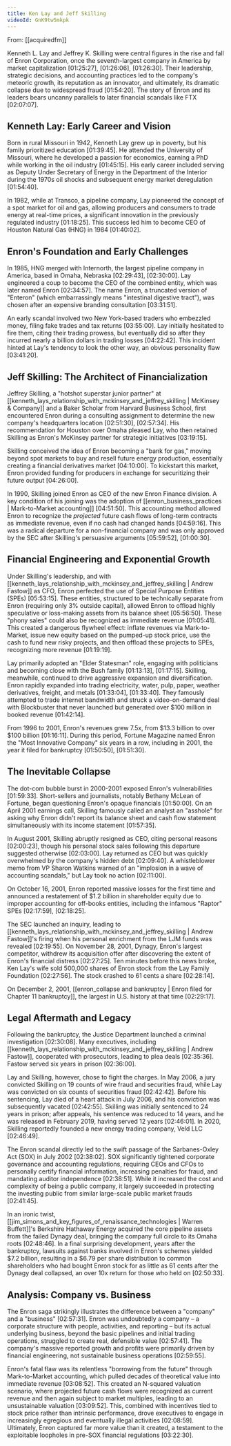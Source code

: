 ```yaml
---
title: Ken Lay and Jeff Skilling
videoId: GnK9tw5mkpk
---
```


From: [[acquiredfm]] <br/> 

Kenneth L. Lay and Jeffrey K. Skilling were central figures in the rise and fall of Enron Corporation, once the seventh-largest company in America by market capitalization <a class="yt-timestamp" data-t="01:25:27">[01:25:27]</a>, <a class="yt-timestamp" data-t="01:26:06">[01:26:06]</a>, <a class="yt-timestamp" data-t="01:26:30">[01:26:30]</a>. Their leadership, strategic decisions, and accounting practices led to the company's meteoric growth, its reputation as an innovator, and ultimately, its dramatic collapse due to widespread fraud <a class="yt-timestamp" data-t="01:54:20">[01:54:20]</a>. The story of Enron and its leaders bears uncanny parallels to later financial scandals like FTX <a class="yt-timestamp" data-t="02:07:07">[02:07:07]</a>.

## Kenneth Lay: Early Career and Vision

Born in rural Missouri in 1942, Kenneth Lay grew up in poverty, but his family prioritized education <a class="yt-timestamp" data-t="01:39:45">[01:39:45]</a>. He attended the University of Missouri, where he developed a passion for economics, earning a PhD while working in the oil industry <a class="yt-timestamp" data-t="01:45:15">[01:45:15]</a>. His early career included serving as Deputy Under Secretary of Energy in the Department of the Interior during the 1970s oil shocks and subsequent energy market deregulation <a class="yt-timestamp" data-t="01:54:40">[01:54:40]</a>.

In 1982, while at Transco, a pipeline company, Lay pioneered the concept of a spot market for oil and gas, allowing producers and consumers to trade energy at real-time prices, a significant innovation in the previously regulated industry <a class="yt-timestamp" data-t="01:18:25">[01:18:25]</a>. This success led him to become CEO of Houston Natural Gas (HNG) in 1984 <a class="yt-timestamp" data-t="01:40:02">[01:40:02]</a>.

## Enron's Foundation and Early Challenges

In 1985, HNG merged with Internorth, the largest pipeline company in America, based in Omaha, Nebraska <a class="yt-timestamp" data-t="02:29:43">[02:29:43]</a>, <a class="yt-timestamp" data-t="02:30:00">[02:30:00]</a>. Lay engineered a coup to become the CEO of the combined entity, which was later named Enron <a class="yt-timestamp" data-t="02:34:57">[02:34:57]</a>. The name Enron, a truncated version of "Enteron" (which embarrassingly means "intestinal digestive tract"), was chosen after an expensive branding consultation <a class="yt-timestamp" data-t="03:31:51">[03:31:51]</a>.

An early scandal involved two New York-based traders who embezzled money, filing fake trades and tax returns <a class="yt-timestamp" data-t="03:55:00">[03:55:00]</a>. Lay initially hesitated to fire them, citing their trading prowess, but eventually did so after they incurred nearly a billion dollars in trading losses <a class="yt-timestamp" data-t="04:22:42">[04:22:42]</a>. This incident hinted at Lay's tendency to look the other way, an obvious personality flaw <a class="yt-timestamp" data-t="03:41:20">[03:41:20]</a>.

## Jeff Skilling: The Architect of Financialization

Jeffrey Skilling, a "hotshot superstar junior partner" at [[kenneth_lays_relationship_with_mckinsey_and_jeffrey_skilling | McKinsey & Company]] and a Baker Scholar from Harvard Business School, first encountered Enron during a consulting assignment to determine the new company's headquarters location <a class="yt-timestamp" data-t="02:51:30">[02:51:30]</a>, <a class="yt-timestamp" data-t="02:57:34">[02:57:34]</a>. His recommendation for Houston over Omaha pleased Lay, who then retained Skilling as Enron's McKinsey partner for strategic initiatives <a class="yt-timestamp" data-t="03:19:15">[03:19:15]</a>.

Skilling conceived the idea of Enron becoming a "bank for gas," moving beyond spot markets to buy and resell future energy production, essentially creating a financial derivatives market <a class="yt-timestamp" data-t="04:10:00">[04:10:00]</a>. To kickstart this market, Enron provided funding for producers in exchange for securitizing their future output <a class="yt-timestamp" data-t="04:26:00">[04:26:00]</a>.

In 1990, Skilling joined Enron as CEO of the new Enron Finance division. A key condition of his joining was the adoption of [[enron_business_practices | Mark-to-Market accounting]] <a class="yt-timestamp" data-t="04:51:50">[04:51:50]</a>. This accounting method allowed Enron to recognize the *projected* future cash flows of long-term contracts as immediate revenue, even if no cash had changed hands <a class="yt-timestamp" data-t="04:59:16">[04:59:16]</a>. This was a radical departure for a non-financial company and was only approved by the SEC after Skilling's persuasive arguments <a class="yt-timestamp" data-t="05:59:52">[05:59:52]</a>, <a class="yt-timestamp" data-t="01:00:30">[01:00:30]</a>.

## Financial Engineering and Exponential Growth

Under Skilling's leadership, and with [[kenneth_lays_relationship_with_mckinsey_and_jeffrey_skilling | Andrew Fastow]] as CFO, Enron perfected the use of Special Purpose Entities (SPEs) <a class="yt-timestamp" data-t="05:53:15">[05:53:15]</a>. These entities, structured to be technically separate from Enron (requiring only 3% outside capital), allowed Enron to offload highly speculative or loss-making assets from its balance sheet <a class="yt-timestamp" data-t="05:56:50">[05:56:50]</a>. These "phony sales" could also be recognized as immediate revenue <a class="yt-timestamp" data-t="01:05:41">[01:05:41]</a>. This created a dangerous flywheel effect: inflate revenues via Mark-to-Market, issue new equity based on the pumped-up stock price, use the cash to fund new risky projects, and then offload these projects to SPEs, recognizing more revenue <a class="yt-timestamp" data-t="01:19:19">[01:19:19]</a>.

Lay primarily adopted an "Elder Statesman" role, engaging with politicians and becoming close with the Bush family <a class="yt-timestamp" data-t="01:13:13">[01:13:13]</a>, <a class="yt-timestamp" data-t="01:17:15">[01:17:15]</a>. Skilling, meanwhile, continued to drive aggressive expansion and diversification. Enron rapidly expanded into trading electricity, water, pulp, paper, weather derivatives, freight, and metals <a class="yt-timestamp" data-t="01:33:04">[01:33:04]</a>, <a class="yt-timestamp" data-t="01:33:40">[01:33:40]</a>. They famously attempted to trade internet bandwidth and struck a video-on-demand deal with Blockbuster that never launched but generated over $100 million in booked revenue <a class="yt-timestamp" data-t="01:42:14">[01:42:14]</a>.

From 1996 to 2001, Enron's revenues grew 7.5x, from $13.3 billion to over $100 billion <a class="yt-timestamp" data-t="01:16:11">[01:16:11]</a>. During this period, Fortune Magazine named Enron the "Most Innovative Company" six years in a row, including in 2001, the year it filed for bankruptcy <a class="yt-timestamp" data-t="01:50:50">[01:50:50]</a>, <a class="yt-timestamp" data-t="01:51:30">[01:51:30]</a>.

## The Inevitable Collapse

The dot-com bubble burst in 2000-2001 exposed Enron's vulnerabilities <a class="yt-timestamp" data-t="01:59:33">[01:59:33]</a>. Short-sellers and journalists, notably Bethany McLean of Fortune, began questioning Enron's opaque financials <a class="yt-timestamp" data-t="01:50:00">[01:50:00]</a>. On an April 2001 earnings call, Skilling famously called an analyst an "asshole" for asking why Enron didn't report its balance sheet and cash flow statement simultaneously with its income statement <a class="yt-timestamp" data-t="01:57:35">[01:57:35]</a>.

In August 2001, Skilling abruptly resigned as CEO, citing personal reasons <a class="yt-timestamp" data-t="02:00:23">[02:00:23]</a>, though his personal stock sales following this departure suggested otherwise <a class="yt-timestamp" data-t="02:03:00">[02:03:00]</a>. Lay returned as CEO but was quickly overwhelmed by the company's hidden debt <a class="yt-timestamp" data-t="02:09:40">[02:09:40]</a>. A whistleblower memo from VP Sharon Watkins warned of an "implosion in a wave of accounting scandals," but Lay took no action <a class="yt-timestamp" data-t="02:11:00">[02:11:00]</a>.

On October 16, 2001, Enron reported massive losses for the first time and announced a restatement of $1.2 billion in shareholder equity due to improper accounting for off-books entities, including the infamous "Raptor" SPEs <a class="yt-timestamp" data-t="02:17:59">[02:17:59]</a>, <a class="yt-timestamp" data-t="02:18:25">[02:18:25]</a>.

The SEC launched an inquiry, leading to [[kenneth_lays_relationship_with_mckinsey_and_jeffrey_skilling | Andrew Fastow]]'s firing when his personal enrichment from the LJM funds was revealed <a class="yt-timestamp" data-t="02:19:55">[02:19:55]</a>. On November 28, 2001, Dynagy, Enron's largest competitor, withdrew its acquisition offer after discovering the extent of Enron's financial distress <a class="yt-timestamp" data-t="02:27:25">[02:27:25]</a>. Ten minutes before this news broke, Ken Lay's wife sold 500,000 shares of Enron stock from the Lay Family Foundation <a class="yt-timestamp" data-t="02:27:56">[02:27:56]</a>. The stock crashed to 61 cents a share <a class="yt-timestamp" data-t="02:28:14">[02:28:14]</a>.

On December 2, 2001, [[enron_collapse and bankruptcy | Enron filed for Chapter 11 bankruptcy]], the largest in U.S. history at that time <a class="yt-timestamp" data-t="02:29:17">[02:29:17]</a>.

## Legal Aftermath and Legacy

Following the bankruptcy, the Justice Department launched a criminal investigation <a class="yt-timestamp" data-t="02:30:08">[02:30:08]</a>. Many executives, including [[kenneth_lays_relationship_with_mckinsey_and_jeffrey_skilling | Andrew Fastow]], cooperated with prosecutors, leading to plea deals <a class="yt-timestamp" data-t="02:35:36">[02:35:36]</a>. Fastow served six years in prison <a class="yt-timestamp" data-t="02:36:00">[02:36:00]</a>.

Lay and Skilling, however, chose to fight the charges. In May 2006, a jury convicted Skilling on 19 counts of wire fraud and securities fraud, while Lay was convicted on six counts of securities fraud <a class="yt-timestamp" data-t="02:42:42">[02:42:42]</a>. Before his sentencing, Lay died of a heart attack in July 2006, and his conviction was subsequently vacated <a class="yt-timestamp" data-t="02:42:55">[02:42:55]</a>. Skilling was initially sentenced to 24 years in prison; after appeals, his sentence was reduced to 14 years, and he was released in February 2019, having served 12 years <a class="yt-timestamp" data-t="02:46:01">[02:46:01]</a>. In 2020, Skilling reportedly founded a new energy trading company, Veld LLC <a class="yt-timestamp" data-t="02:46:49">[02:46:49]</a>.

The Enron scandal directly led to the swift passage of the Sarbanes-Oxley Act (SOX) in July 2002 <a class="yt-timestamp" data-t="02:38:02">[02:38:02]</a>. SOX significantly tightened corporate governance and accounting regulations, requiring CEOs and CFOs to personally certify financial information, increasing penalties for fraud, and mandating auditor independence <a class="yt-timestamp" data-t="02:38:51">[02:38:51]</a>. While it increased the cost and complexity of being a public company, it largely succeeded in protecting the investing public from similar large-scale public market frauds <a class="yt-timestamp" data-t="02:41:45">[02:41:45]</a>.

In an ironic twist, [[jim_simons_and_key_figures_of_renaissance_technologies | Warren Buffett]]'s Berkshire Hathaway Energy acquired the core pipeline assets from the failed Dynagy deal, bringing the company full circle to its Omaha roots <a class="yt-timestamp" data-t="02:48:46">[02:48:46]</a>. In a final surprising development, years after the bankruptcy, lawsuits against banks involved in Enron's schemes yielded $7.2 billion, resulting in a $6.79 per share distribution to common shareholders who had bought Enron stock for as little as 61 cents after the Dynagy deal collapsed, an over 10x return for those who held on <a class="yt-timestamp" data-t="02:50:33">[02:50:33]</a>.

## Analysis: Company vs. Business

The Enron saga strikingly illustrates the difference between a "company" and a "business" <a class="yt-timestamp" data-t="02:57:31">[02:57:31]</a>. Enron was undoubtedly a company – a corporate structure with people, activities, and reporting – but its actual underlying business, beyond the basic pipelines and initial trading operations, struggled to create real, defensible value <a class="yt-timestamp" data-t="02:57:41">[02:57:41]</a>. The company's massive reported growth and profits were primarily driven by financial engineering, not sustainable business operations <a class="yt-timestamp" data-t="02:59:55">[02:59:55]</a>.

Enron's fatal flaw was its relentless "borrowing from the future" through Mark-to-Market accounting, which pulled decades of theoretical value into immediate revenue <a class="yt-timestamp" data-t="03:08:52">[03:08:52]</a>. This created an N-squared valuation scenario, where projected future cash flows were recognized as current revenue and then again subject to market multiples, leading to an unsustainable valuation <a class="yt-timestamp" data-t="03:09:52">[03:09:52]</a>. This, combined with incentives tied to stock price rather than intrinsic performance, drove executives to engage in increasingly egregious and eventually illegal activities <a class="yt-timestamp" data-t="02:08:59">[02:08:59]</a>. Ultimately, Enron captured far more value than it created, a testament to the exploitable loopholes in pre-SOX financial regulations <a class="yt-timestamp" data-t="03:22:30">[03:22:30]</a>.